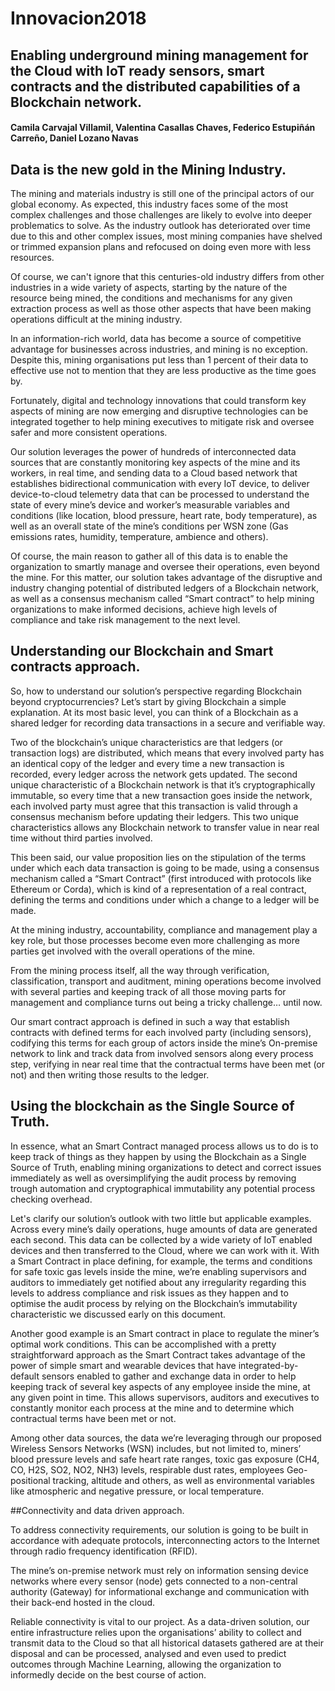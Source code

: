 # Innovacion2018
## Enabling underground mining management for the Cloud with IoT ready sensors, smart contracts and the distributed capabilities of a Blockchain network.
#### Camila Carvajal Villamil, Valentina Casallas Chaves,  Federico Estupiñán Carreño, Daniel Lozano Navas



## Data is the new gold in the Mining Industry.

The mining and materials industry is still one of the principal actors of our global economy. As expected, this industry faces some of the most complex challenges and those challenges are likely to evolve into deeper problematics to solve. As the industry outlook has deteriorated over time due to this and other complex issues, most mining companies have shelved or trimmed expansion plans and refocused on doing even more with less resources. 

Of course, we can't ignore that this centuries-old industry differs from other industries in a wide variety of aspects, starting by the nature of the resource being mined, the conditions and mechanisms for any given extraction process as well as those other aspects that have been making operations difficult at the mining industry.

In an information-rich world, data has become a source of competitive advantage for businesses across industries, and mining is no exception. Despite this, mining organisations put less than 1 percent of their data to effective use not to mention that they are less productive as the time goes by.

Fortunately, digital and technology innovations that could transform key aspects of mining are now emerging and disruptive technologies can be integrated together to help mining executives to mitigate risk and oversee safer and more consistent operations.

Our solution leverages the power of hundreds of interconnected data sources that are constantly monitoring key aspects of the mine and its workers, in real time, and sending data to a Cloud based network that establishes bidirectional communication with every IoT device, to deliver device-to-cloud telemetry data that can be processed to understand the state of every mine’s device and worker’s measurable variables and conditions (like location, blood pressure, heart rate, body temperature), as well as an overall state of the mine’s conditions per WSN zone (Gas emissions rates, humidity, temperature, ambience and others).

Of course, the main reason to gather all of this data is to enable the organization to smartly manage and oversee their operations, even beyond the mine. For this matter, our solution takes advantage of the disruptive and industry changing potential of distributed ledgers of a Blockchain network, as well as a consensus mechanism called “Smart contract” to help mining organizations to make informed decisions, achieve high levels of compliance and take risk management to the next level.

## Understanding our Blockchain and Smart contracts approach.


So, how to understand our solution’s perspective regarding Blockchain beyond cryptocurrencies? Let’s start by giving Blockchain a simple explanation. At its most basic level, you can think of a Blockchain as a shared ledger for recording data transactions in a secure and verifiable way.

Two of the blockchain’s unique characteristics are that ledgers (or transaction logs) are distributed, which means that every involved party has an identical copy of the ledger and every time a new transaction is recorded, every ledger across the network gets updated. The second unique characteristic of a Blockchain network is that it’s cryptographically immutable, so every time that a new transaction goes inside the network, each involved party must agree that this transaction is valid through a consensus mechanism before updating their ledgers. This two unique characteristics allows any Blockchain network to transfer value in near real time without third parties involved.

This been said, our value proposition lies on the stipulation of the terms under which each data transaction is going to be made, using a consensus mechanism called a “Smart Contract” (first introduced with protocols like Ethereum or Corda), which is kind of a representation of a real contract, defining the terms and conditions under which a change to a ledger will be made.

At the mining industry, accountability, compliance and management play a key role, but those processes become even more challenging as more parties get involved with the overall operations of the mine.

From the mining process itself, all the way through verification, classification, transport and auditment, mining operations become involved with several parties and keeping track of all those moving parts for management and compliance turns out being a tricky challenge… until now.

Our smart contract approach is defined in such a way that establish contracts with defined terms for each involved party (including sensors), codifying this terms for each group of actors inside the mine’s On-premise network to link and track data from involved sensors along every process step, verifying in near real time that the contractual terms have been met (or not) and then writing those results to the ledger.


## Using the blockchain as the Single Source of Truth.


In essence, what an Smart Contract managed process allows us to do is to keep track of things as they happen by using the Blockchain as a Single Source of Truth, enabling mining organizations to detect and correct issues immediately as well as oversimplifying the audit process by removing trough automation and cryptographical immutability any potential process checking overhead.

Let's clarify our solution’s outlook with two little but applicable examples. Across every mine’s daily operations, huge amounts of data are generated each second. This data can be collected by a wide variety of IoT enabled devices and then transferred to the Cloud, where we can work with it. With a Smart Contract in place defining, for example, the terms and conditions for safe toxic gas levels inside the mine, we’re enabling supervisors and auditors to immediately get notified about any irregularity regarding this levels to address compliance and risk issues as they happen and to optimise the audit process by relying on the Blockchain’s immutability characteristic we discussed early on this document.

Another good example is an Smart contract in place to regulate the miner’s optimal work conditions. This can be accomplished with a pretty straightforward approach as the Smart Contract takes advantage of the power of simple smart and wearable devices that have integrated-by-default sensors enabled to gather and exchange data in order to help keeping track of several key aspects of any employee inside the mine, at any given point in time. This allows supervisors, auditors and executives to constantly monitor each process at the mine and to determine which contractual terms have been met or not. 

Among other data sources, the data we’re leveraging through our proposed Wireless Sensors Networks (WSN) includes, but not limited to, miners’ blood pressure levels and safe heart rate ranges, toxic gas exposure (CH4, CO, H2S, SO2, NO2, NH3) levels, respirable dust rates, employees Geo-positional tracking, altitude and others, as well as environmental variables like atmospheric and negative pressure, or local temperature.


##Connectivity and data driven approach.

To address connectivity requirements, our solution is going to be built in accordance with adequate protocols, interconnecting actors to the Internet through radio frequency identification (RFID). 

The mine’s on-premise network must rely on information sensing device networks where every sensor (node) gets connected to a non-central authority (Gateway) for informational exchange and communication with their back-end hosted in the cloud.

Reliable connectivity is vital to our project. As a data-driven solution, our entire infrastructure relies upon the organisations’ ability to collect and transmit data to the Cloud so that all historical datasets gathered are at their disposal and can be processed, analysed and even used to predict outcomes through Machine Learning, allowing the organization to informedly decide on the best course of action.



